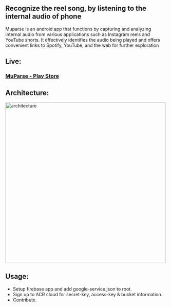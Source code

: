 ## Recognize the reel song, by listening to the internal audio of phone

Muparse is an android app that functions by capturing and analyzing internal audio from various applications such as Instagram reels and YouTube shorts. It effectively identifies the audio being played and offers convenient links to Spotify, YouTube, and the web for further exploration

## Live:

### [MuParse - Play Store](https://play.google.com/store/apps/details?id=com.sandeep.music_recognizer_app&hl=en&gl=IN)

## Architecture:

<img width="500" src="https://github.com/mssandeepkamath/muparse-android/assets/90695071/d3c4feb4-2586-4a4d-b521-6810f61659b3" align="center" alt="architecture"  border="0">

## Usage:

* Setup firebase app and add google-service.json to root.
* Sign up to ACR cloud for secret-key, access-key & bucket information.
* Contribute.






